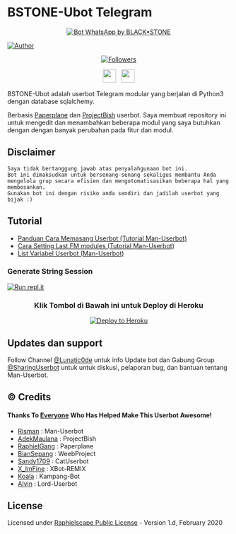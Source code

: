 # BSTONE-Ubot Telegram

<p align="center">
<a href="#"><img title="Bot WhatsApp by BLACK•STONE" src="https://telegra.ph/file/383c40053bf43b7889274.jpg?colorA=%23ff0000&colorB=%23017e40&style=for-the-badge"></a>
</p> 
<a href="https://github.com/black23stone"><img title="Author" src="https://img.shields.io/badge/Author-BLACK•STONE-orange.svg?style=for-the-badge&logo=github"></a>
</p>
<p align="center">
<a href="https://github.com/black23stone/followers"><img title="Followers" src="https://img.shields.io/github/followers/zeeoneofc?color=red&style=flat-square"></a>
</p>
<p align='center'>
   <a href="https://wa.me/62"><img height="30" src="https://c.top4top.io/p_1837yybbf0.jpeg"></a>&nbsp;&nbsp;
   <a href="https://instagram.com/apis_xl_ips4"><img height="30" src="https://raw.githubusercontent.com/TobyG74/TobyG74/main/instagram.jpg"></a>

BSTONE-Ubot adalah userbot Telegram modular yang berjalan di Python3 dengan database sqlalchemy.

Berbasis [Paperplane](https://github.com/RaphielGang/Telegram-UserBot) dan [ProjectBish](https://github.com/adekmaulana/ProjectBish) userbot.
Saya membuat repository ini untuk mengedit dan menambahkan beberapa modul yang saya butuhkan dengan dengan banyak perubahan pada fitur dan modul.

## Disclaimer

```
Saya tidak bertanggung jawab atas penyalahgunaan bot ini.
Bot ini dimaksudkan untuk bersenang-senang sekaligus membantu Anda
mengelola grup secara efisien dan mengotomatisasikan beberapa hal yang membosankan.
Gunakan bot ini dengan risiko anda sendiri dan jadilah userbot yang bijak :)
```

## Tutorial

- [Panduan Cara Memasang Userbot (Tutorial Man-Userbot)](https://mrismanaziz.medium.com/cara-memasang-userbot-telegram-repo-man-userbot-deploy-di-heroku-c56d1f8b5537)
- [Cara Setting Last.FM modules (Tutorial Man-Userbot)](https://telegra.ph/How-to-set-up-LastFM-module-for-Paperplane-userbot-11-02)
- [List Variabel Userbot (Man-Userbot)](https://telegra.ph/List-Variabel-Heroku-untuk-Man-Userbot-09-22)

### Generate String Session
[![Run repl.it](https://img.shields.io/badge/run-string__session.py-blue?style=for-the-badge&logo=repl.it)](https://repl.it/@mrismanaziz/stringenSession?lite=1&outputonly=1)

<h3 align="center">Klik Tombol di Bawah ini untuk Deploy di Heroku</h3>
<p align="center"><a href="https://heroku.com/deploy?template=https://github.com/black23stone/BSTONE-Ubot"><img src="https://www.herokucdn.com/deploy/button.png" alt="Deploy to Heroku" target="_blank"/></a></p>

## Updates dan support

Follow Channel [@Lunatic0de](https://t.me/Lunatic0de) untuk info Update bot dan Gabung Group [@SharingUserbot](https://t.me/SharingUserbot) untuk untuk diskusi, pelaporan bug, dan bantuan tentang Man-Userbot.

## © Credits
#### Thanks To [Everyone](https://github.com/mrismanaziz/Man-Userbot/graphs/contributors) Who Has Helped Make This Userbot Awesome!
*   [Risman](https://github.com/mrismanaziz/Man-Userbot) :  Man-Userbot
*   [AdekMaulana](https://github.com/adekmaulana) : ProjectBish
*   [RaphielGang](https://github.com/RaphielGang) : Paperplane
*   [BianSepang](https://github.com/BianSepang/WeebProject) : WeebProject
*   [Sandy1709](https://github.com/sandy1709/catuserbot) : CatUserbot
*   [X_ImFine](https://github.com/ximfine) :  XBot-REMIX
*   [Koala](https://github.com/ManusiaRakitan/Kampang-Bot) : Kampang-Bot
*   [Alvin](https://github.com/Zora24/Lord-Userbot) : Lord-Userbot

## License
Licensed under [Raphielscape Public License](https://github.com/mrismanaziz/Man-Userbot/blob/Man-Userbot/LICENSE) - Version 1.d, February 2020
